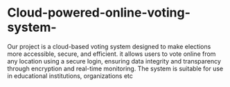 # Cloud-powered-online-voting-system-
Our project is a cloud-based voting system  designed to make elections more accessible,  secure, and efficient. it allows users to vote online  from any location using a secure login, ensuring  data integrity and transparency through  encryption and real-time monitoring.  The system is suitable for use in educational institutions, organizations etc
